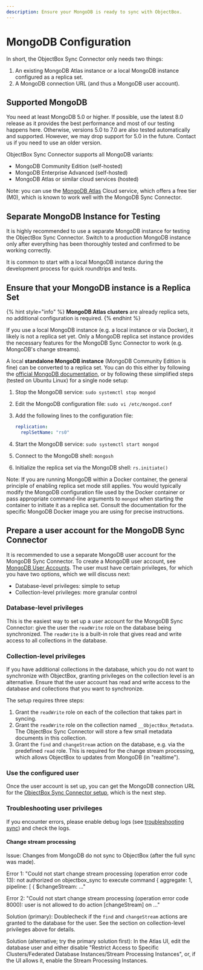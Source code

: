 ```yaml
---
description: Ensure your MongoDB is ready to sync with ObjectBox.
---
```


# MongoDB Configuration

In short, the ObjectBox Sync Connector only needs two things:

1. An existing MongoDB Atlas instance or a local MongoDB instance configured as a replica set.
2. A MongoDB connection URL (and thus a MongoDB user account).

## Supported MongoDB

You need at least MongoDB 5.0 or higher. If possible, use the latest 8.0 release as it provides the best performance and most of our testing happens here. Otherwise, versions 5.0 to 7.0 are also tested automatically and supported. However, we may drop support for 5.0 in the future. Contact us if you need to use an older version.

ObjectBox Sync Connector supports all MongoDB variants:

* MongoDB Community Edition (self-hosted)
* MongoDB Enterprise Advanced (self-hosted)
* MongoDB Atlas or similar cloud services (hosted)

Note: you can use the [MongoDB Atlas](https://www.mongodb.com/products/platform/atlas-database) Cloud service, which offers a free tier (M0), which is known to work well with the MongoDB Sync Connector.

## Separate MongoDB Instance for Testing

It is highly recommended to use a separate MongoDB instance for testing the ObjectBox Sync Connector. Switch to a production MongoDB instance only after everything has been thoroughly tested and confirmed to be working correctly.

It is common to start with a local MongoDB instance during the development process for quick roundtrips and tests.

## Ensure that your MongoDB instance is a Replica Set

{% hint style="info" %}
**MongoDB Atlas clusters** are already replica sets, no additional configuration is required.
{% endhint %}

If you use a local MongoDB instance (e.g. a local instance or via Docker), it likely is not a replica set yet.
Only a MongoDB replica set instance provides the necessary features for the MongoDB Sync Connector to work (e.g. MongoDB's change streams).

A local **standalone MongoDB instance** (MongoDB Community Edition is fine) can be converted to a replica set. You can do this either by following the [official MongoDB documentation](https://www.mongodb.com/docs/manual/tutorial/convert-standalone-to-replica-set/), or by following these simplified steps (tested on Ubuntu Linux) for a single node setup:

1. Stop the MongoDB service: `sudo systemctl stop mongod`
2. Edit the MongoDB configuration file: `sudo vi /etc/mongod.conf`
3.  Add the following lines to the configuration file:

    ```yaml
    replication:
      replSetName: "rs0"
    ```
4. Start the MongoDB service: `sudo systemctl start mongod`
5. Connect to the MongoDB shell: `mongosh`
6. Initialize the replica set via the MongoDB shell: `rs.initiate()`

Note: If you are running MongoDB within a Docker container, the general principle of enabling replica set mode still applies. You would typically modify the MongoDB configuration file used by the Docker container or pass appropriate command-line arguments to `mongod` when starting the container to initiate it as a replica set. Consult the documentation for the specific MongoDB Docker image you are using for precise instructions.

## Prepare a user account for the MongoDB Sync Connector

It is recommended to use a separate MongoDB user account for the MongoDB Sync Connector. To create a MongoDB user account, see [MongoDB User Accounts](https://www.mongodb.com/docs/manual/tutorial/create-users/).
The user must have certain privileges, for which you have two options, which we will discuss next:

* Database-level privileges: simple to setup
* Collection-level privileges: more granular control

### Database-level privileges

This is the easiest way to set up a user account for the MongoDB Sync Connector:
give the user the `readWrite` role on the database being synchronized.
The `readWrite` is a built-in role that gives read and write access to all collections in the database.

### Collection-level privileges

If you have additional collections in the database, which you do not want to synchronize with ObjectBox, granting privileges on the collection level is an alternative. 
Ensure that the user account has read and write access to the database and collections that you want to synchronize.

The setup requires three steps:

1. Grant the `readWrite` role on each of the collection that takes part in syncing.
2. Grant the `readWrite` role on the collection named `__ObjectBox_Metadata`.
   The ObjectBox Sync Connector will store a few small metadata documents in this collection.
3. Grant the `find` and `changeStream` action on the database, e.g. via the predefined `read` role.
   This is required for the change stream processing, which allows ObjectBox to updates from MongoDB (in "realtime").

### Use the configured user 

Once the user account is set up, you can get the MongoDB connection URL for the [ObjectBox Sync Connector setup](objectbox-sync-connector-setup.md), which is the next step.

### Troubleshooting user privileges

If you encounter errors, please enable debug logs (see [troubleshooting sync](../troubleshooting-sync.md)) and check the logs.

#### Change stream processing

Issue: Changes from MongoDB do not sync to ObjectBox (after the full sync was made).

Error 1: "Could not start change stream processing (operation error code 13): not authorized on objectbox_sync to execute command { aggregate: 1, pipeline: [ { $changeStream: ..."

Error 2: "Could not start change stream processing (operation error code 8000): user is not allowed to do action [changeStream] on ..."

Solution (primary): Doublecheck if the `find` and `changeStream` actions are granted to the database for the user. See the section on collection-level privileges above for details. 

Solution (alternative; try the primary solution first): In the Atlas UI, edit the database user and either disable "Restrict Access to Specific Clusters/Federated Database Instances/Stream Processing Instances", or, if the UI allows it, enable the Stream Processing Instances.
